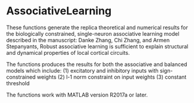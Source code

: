 # AssociativeLearning
These functions generate the replica theoretical and numerical results for the biologically constrained, single-neuron associative learning model described in the manuscript: Danke Zhang, Chi Zhang, and Armen Stepanyants, Robust associative learning is sufficient to explain structural and dynamical properties of local cortical circuits.  

The functions produces the results for both the associative and balanced models which include:
(1) excitatory and inhibitory inputs with sign-constrained weights
(2) l-1 norm constraint on input weights
(3) constant threshold

The functions work with MATLAB version R2017a or later.
